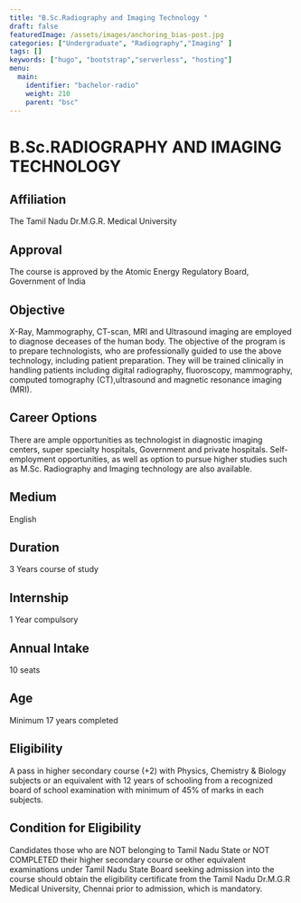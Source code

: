 ```yaml
---
title: "B.Sc.Radiography and Imaging Technology "
draft: false
featuredImage: /assets/images/anchoring_bias-post.jpg
categories: ["Undergraduate", "Radiography","Imaging" ]
tags: []
keywords: ["hugo", "bootstrap","serverless", "hosting"]
menu:
  main:
    identifier: "bachelor-radio"
    weight: 210 
    parent: "bsc"
---
```

# B.Sc.RADIOGRAPHY AND IMAGING TECHNOLOGY

## Affiliation
The Tamil Nadu Dr.M.G.R. Medical University

## Approval
The course is approved by the Atomic Energy Regulatory Board, Government of India

## Objective

X-Ray, Mammography, CT-scan, MRI and Ultrasound imaging are employed to diagnose deceases of the human body. The objective of the program is to prepare technologists, who are professionally guided to use the above technology, including patient preparation. They will be trained clinically in handling patients including digital radiography, fluoroscopy, mammography, computed tomography (CT),ultrasound and magnetic resonance imaging (MRI).

## Career Options
There are ample opportunities as technologist in diagnostic imaging centers, super specialty hospitals, Government and private hospitals. Self-employment opportunities, as well as option to pursue higher studies such as M.Sc. Radiography and Imaging technology are also available. 
## Medium
English

## Duration
3 Years course of study
## Internship
1 Year compulsory
## Annual Intake
10 seats
## Age
Minimum 17 years completed

## Eligibility
A pass in higher secondary course (+2) with Physics, Chemistry &amp; Biology subjects or an equivalent with 12 years of schooling from a recognized board of school examination with minimum of 45% of marks in each subjects.

## Condition for Eligibility
Candidates those who are NOT belonging to Tamil Nadu State or NOT COMPLETED their higher secondary course or other equivalent examinations under Tamil Nadu State Board seeking admission into the course should obtain the eligibility certificate from the Tamil Nadu Dr.M.G.R Medical University, Chennai prior to admission, which is mandatory.